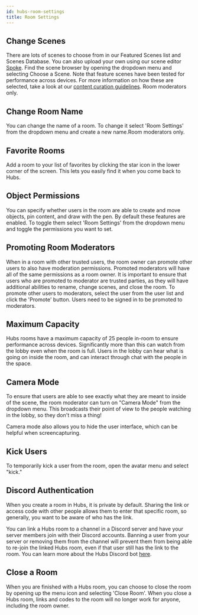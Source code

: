 ```yaml
---
id: hubs-room-settings
title: Room Settings
---
```


## Change Scenes
There are lots of scenes to choose from in our Featured Scenes list and Scenes Database. You can also upload your own using our scene editor [Spoke](./spoke-getting-started). Find the scene browser by opening the dropdown menu and selecting Choose a Scene. Note that feature scenes have been tested for performance across devices. For more information on how these are selected, take a look at our [content curation guidelines](). Room moderators only.

## Change Room Name
You can change the name of a room. To change it select 'Room Settings' from the dropdown menu and create a new name.Room moderators only.

## Favorite Rooms
Add a room to your list of favorites by clicking the star icon in the lower corner of the screen. This lets you easily find it when you come back to Hubs.

## Object Permissions
You can specify whether users in the room are able to create and move objects, pin content, and draw with the pen. By default these features are enabled. To toggle them select 'Room Settings' from the dropdown menu and toggle the permissions you want to set. 

## Promoting Room Moderators
When in a room with other trusted users, the room owner can promote other users to also have moderation permissions. Promoted moderators will have all of the same permissions as a room owner. It is important to ensure that users who are promoted to moderator are trusted parties, as they will have additional abilities to rename, change scenes, and close the room. To promote other users to moderators, select the user from the user list and click the 'Promote' button. Users need to be signed in to be promoted to moderators.

## Maximum Capacity
Hubs rooms have a maximum capacity of 25 people in-room to ensure performance across devices. Significantly more than this can watch from the lobby even when the room is full. Users in the lobby can hear what is going on inside the room, and can interact through chat with the people in the space. 

## Camera Mode
To ensure that users are able to see exactly what they are meant to inside of the scene, the room moderator can turn on "Camera Mode" from the dropdown menu. This broadcasts their point of view to the people watching in the lobby, so they don't miss a thing! 

Camera mode also allows you to hide the user interface, which can be helpful when screencapturing.

## Kick Users
To temporarily kick a user from the room, open the avatar menu and select "kick." 

## Discord Authentication 
When you create a room in Hubs, it is private by default. Sharing the link or access code with other people allows them to enter that specific room, so generally, you want to be aware of who has the link.  

You can link a Hubs room to a channel in a Discord server and have your server members join with their Discord accounts. Banning a user from your server or removing them from the channel will prevent them from being able to re-join the linked Hubs room, even if that user still has the link to the room. You can learn more about the Hubs Discord bot [here](/hubs-discord-bot). 

## Close a Room
When you are finished with a Hubs room, you can choose to close the room by opening up the menu icon and selecting 'Close Room'. When you close a Hubs room, links and codes to the room will no longer work for anyone, including the room owner. 
